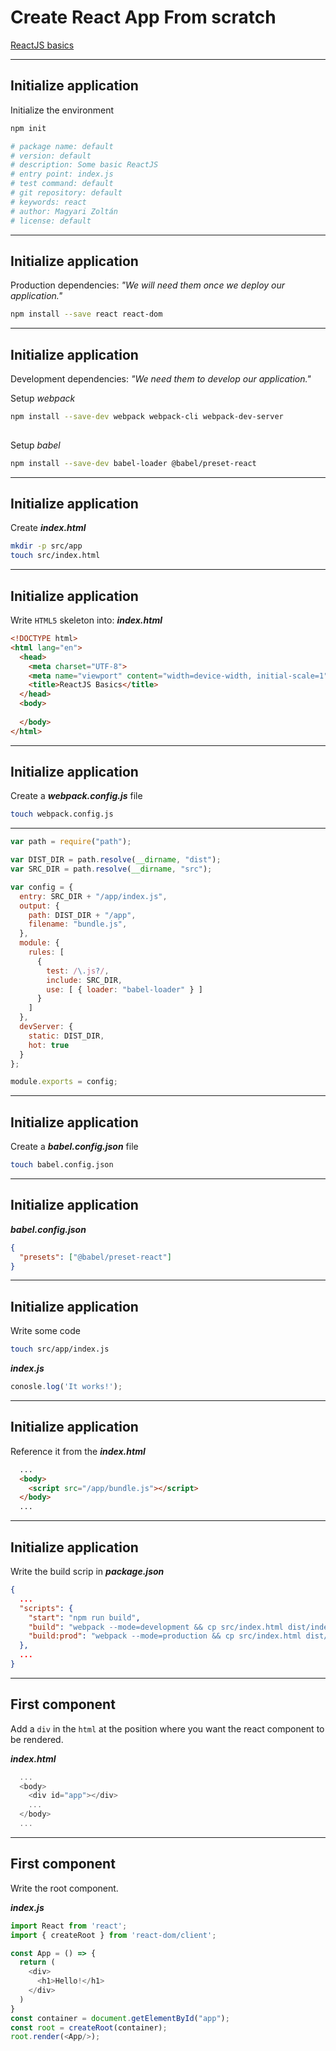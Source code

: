 # Create React App From scratch

[ReactJS basics](https://youtu.be/uextYhQGP6k)

---

## Initialize application

Initialize the environment

```bash
npm init

# package name: default
# version: default
# description: Some basic ReactJS
# entry point: index.js 
# test command: default
# git repository: default
# keywords: react 
# author: Magyari Zoltán
# license: default
```

---

## Initialize application

Production dependencies: _"We will need them once we deploy our application."_

```bash 
npm install --save react react-dom 
```

---

## Initialize application

Development dependencies: _"We need them to develop our application."_

Setup _webpack_

```bash
npm install --save-dev webpack webpack-cli webpack-dev-server 
              
```

Setup _babel_

```bash 
npm install --save-dev babel-loader @babel/preset-react
```

---

## Initialize application

Create **_index.html_**

```bash
mkdir -p src/app
touch src/index.html
```
---

## Initialize application

Write `HTML5` skeleton into: **_index.html_**

```html
<!DOCTYPE html>
<html lang="en">
  <head>
    <meta charset="UTF-8">
    <meta name="viewport" content="width=device-width, initial-scale=1">
    <title>ReactJS Basics</title>
  </head>
  <body>
  
  </body>
</html>
```

---

## Initialize application

Create a **_webpack.config.js_** file

```bash
touch webpack.config.js
```

---

```js
var path = require("path");

var DIST_DIR = path.resolve(__dirname, "dist");
var SRC_DIR = path.resolve(__dirname, "src");

var config = {
  entry: SRC_DIR + "/app/index.js",
  output: {
    path: DIST_DIR + "/app",
    filename: "bundle.js",
  },
  module: {
    rules: [
      {
        test: /\.js?/,
        include: SRC_DIR,
        use: [ { loader: "babel-loader" } ]
      }
    ]
  },
  devServer: {
    static: DIST_DIR,
    hot: true
  }
};

module.exports = config;
```

---

## Initialize application

Create a **_babel.config.json_** file

```bash
touch babel.config.json
```

---


## Initialize application

**_babel.config.json_**
```json
{
  "presets": ["@babel/preset-react"]
}
```

---

## Initialize application

Write some code

```bash
touch src/app/index.js
```

**_index.js_**
```js
conosle.log('It works!');
```

---

## Initialize application

Reference it from the **_index.html_**

```html
  ...
  <body>
    <script src="/app/bundle.js"></script>
  </body>
  ...

```

---

## Initialize application

Write the build scrip in **_package.json_**

```json
{
  ...
  "scripts": {
    "start": "npm run build",
    "build": "webpack --mode=development && cp src/index.html dist/index.html && webpack-dev-server",
    "build:prod": "webpack --mode=production && cp src/index.html dist/index.html"
  },
  ...
}
```

---

## First component

Add a `div` in the `html` at the position where you want the react component to be rendered.

**_index.html_**
```js
  ...
  <body>
    <div id="app"></div>
    ...
  </body>
  ...
```

---

## First component

Write the root component.

**_index.js_**
```js 
import React from 'react';
import { createRoot } from 'react-dom/client';

const App = () => {
  return (
    <div>
      <h1>Hello!</h1>
    </div>
  )
}
const container = document.getElementById("app");
const root = createRoot(container);
root.render(<App/>);
```
